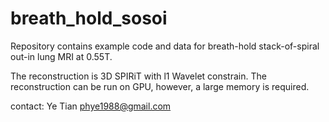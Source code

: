 # breath_hold_sosoi

Repository contains example code and data for breath-hold stack-of-spiral out-in lung MRI at 0.55T.

The reconstruction is 3D SPIRiT with l1 Wavelet constrain. The reconstruction can be run on GPU, however, a large memory is required.

contact:
Ye Tian
phye1988@gmail.com
